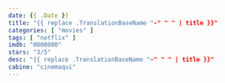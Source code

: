 ```yaml
---
date: {{ .Date }}
title: "{{ replace .TranslationBaseName "-" " " | title }}"
categories: [ "movies" ]
tags: [ "netflix" ]
imdb: "0000000"
stars: "3/5"
desc: "{{ replace .TranslationBaseName "-" " " | title }}"
cabine: "cinemaqui"
---
```

